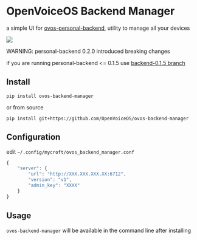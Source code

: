 # OpenVoiceOS Backend Manager

a simple UI for [ovos-personal-backend](https://github.com/OpenVoiceOS/ovos-personal-backend), utility to manage all
your devices

![](./screenshots/demo.gif)

WARNING: personal-backend 0.2.0 introduced breaking changes

if you are running personal-backend <= 0.1.5 use [backend-0.1.5 branch](https://github.com/OpenVoiceOS/ovos-backend-manager/tree/backend-0.1.5)

## Install

`pip install ovos-backend-manager`

or from source

`pip install git+https://github.com/OpenVoiceOS/ovos-backend-manager`

## Configuration

edit `~/.config/mycroft/ovos_backend_manager.conf`

```javascript
{
    "server": {
        "url": "http://XXX.XXX.XXX.XX:6712",
        "version": "v1",
        "admin_key": "XXXX"
    }
}
```

## Usage

`ovos-backend-manager` will be available in the command line after installing


